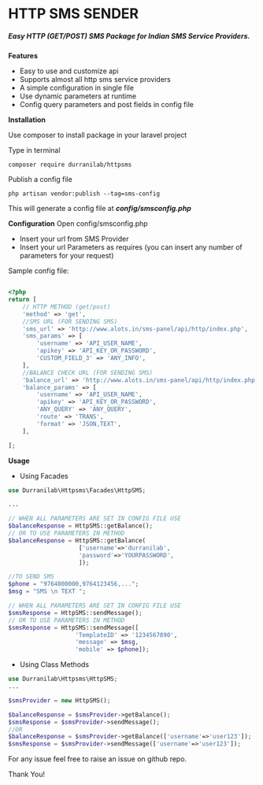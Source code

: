 # HTTP SMS SENDER
##### Easy HTTP (GET/POST) SMS Package for Indian SMS Service Providers.

**Features**

- Easy to use and customize api
- Supports almost all http sms service providers
- A simple configuration in single file
- Use dynamic parameters at runtime
- Config query parameters and post fields in config file

**Installation**

Use composer to install package in your laravel project

Type in terminal
 
```shell script
composer require durranilab/httpsms
```

Publish a config file
```shell script
php artisan vendor:publish --tag=sms-config
```
This will generate a config file at _**config/smsconfig.php**_

**Configuration** 
Open config/smsconfig.php
- Insert your url from SMS Provider
- Insert your url Parameters as requires
(you can insert any number of parameters for your request) 

Sample config file:
```php

<?php
return [
    // HTTP METHOD (get/post)
    'method' => 'get',
    //SMS URL (FOR SENDING SMS)
    'sms_url' => 'http://www.alots.in/sms-panel/api/http/index.php',
    'sms_params' => [
        'username' => 'API_USER_NAME',
        'apikey' => 'API_KEY_OR_PASSWORD',
        'CUSTOM_FIELD_3' => 'ANY_INFO',
    ],
    //BALANCE CHECK URL (FOR SENDING SMS)
    'balance_url' => 'http://www.alots.in/sms-panel/api/http/index.php',
    'balance_params' => [
        'username' => 'API_USER_NAME',
        'apikey' => 'API_KEY_OR_PASSWORD',
        'ANY_QUERY' => 'ANY_QUERY',
        'route' => 'TRANS',
        'format' => 'JSON,TEXT',
    ],

];

```


**Usage**
 
- Using Facades

```php
use Durranilab\Httpsms\Facades\HttpSMS; 

...

// WHEN ALL PARAMETERS ARE SET IN CONFIG FILE USE
$balanceResponse = HttpSMS::getBalance();
// OR TO USE PARAMETERS IN METHOD
$balanceResponse = HttpSMS::getBalance(
                    ['username'=>'durranilab',
                    'password'=>'YOURPASSWORD',
                    ]);

//TO SEND SMS
$phone = "9764000000,9764123456,...";
$msg = "SMS \n TEXT ";

// WHEN ALL PARAMETERS ARE SET IN CONFIG FILE USE
$smsResponse = HttpSMS::sendMessage();
// OR TO USE PARAMETERS IN METHOD
$smsResponse = HttpSMS::sendMessage([
                   'TemplateID' => '1234567890',
                   'message' => $msg,
                   'mobile' => $phone]);

```

- Using Class Methods

```php
use Durranilab\Httpsms\HttpSMS;
...

$smsProvider = new HttpSMS();

$balanceResponse = $smsProvider->getBalance();
$smsResponse = $smsProvider->sendMessage();
//OR
$balanceResponse = $smsProvider->getBalance(['username'=>'user123']);
$smsResponse = $smsProvider->sendMessage(['username'=>'user123']);
```

For any issue feel free to raise an issue on github repo.

Thank You!